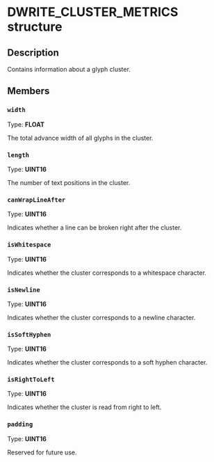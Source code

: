 # DWRITE_CLUSTER_METRICS structure

## Description

Contains information about a glyph cluster.

## Members

### `width`

Type: **FLOAT**

The total advance width of all glyphs in the cluster.

### `length`

Type: **UINT16**

The number of text positions in the cluster.

### `canWrapLineAfter`

Type: **UINT16**

Indicates whether a line can be broken right after the cluster.

### `isWhitespace`

Type: **UINT16**

Indicates whether the cluster corresponds to a whitespace character.

### `isNewline`

Type: **UINT16**

Indicates whether the cluster corresponds to a newline character.

### `isSoftHyphen`

Type: **UINT16**

Indicates whether the cluster corresponds to a soft hyphen character.

### `isRightToLeft`

Type: **UINT16**

Indicates whether the cluster is read from right to left.

### `padding`

Type: **UINT16**

Reserved for future use.